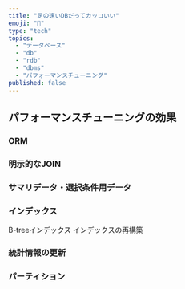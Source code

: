 ```yaml
---
title: "足の速いDBだってカッコいい"
emoji: "🏃"
type: "tech"
topics:
  - "データベース"
  - "db"
  - "rdb"
  - "dbms"
  - "パフォーマンスチューニング"
published: false
---
```


## パフォーマンスチューニングの効果

### ORM

### 明示的なJOIN

### サマリデータ・選択条件用データ

### インデックス

B-treeインデックス
インデックスの再構築

### 統計情報の更新

### パーティション
